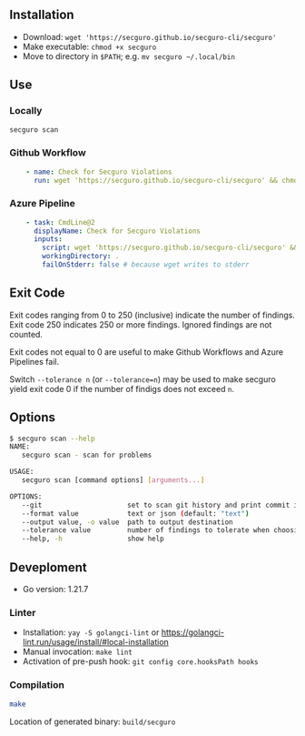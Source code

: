 ## Installation
- Download: `wget 'https://secguro.github.io/secguro-cli/secguro'`
- Make executable: `chmod +x secguro`
- Move to directory in `$PATH`; e.g. `mv secguro ~/.local/bin`

## Use
### Locally
```bash
secguro scan
```

### Github Workflow
```yaml
    - name: Check for Secguro Violations
      run: wget 'https://secguro.github.io/secguro-cli/secguro' && chmod +x secguro &&  ./secguro scan
```

### Azure Pipeline
```yaml
    - task: CmdLine@2
      displayName: Check for Secguro Violations
      inputs:
        script: wget 'https://secguro.github.io/secguro-cli/secguro' && chmod +x secguro &&  ./secguro scan
        workingDirectory: .
        failOnStderr: false # because wget writes to stderr
```

## Exit Code
Exit codes ranging from 0 to 250 (inclusive) indicate the number of findings. Exit code 250 indicates 250 or more findings. Ignored findings are not counted.

Exit codes not equal to 0 are useful to make Github Workflows and Azure Pipelines fail.

Switch `--tolerance n` (or `--tolerance=n`) may be used to make secguro yield exit code 0 if the number of findigs does not exceed `n`.

## Options
```bash
$ secguro scan --help
NAME:
   secguro scan - scan for problems

USAGE:
   secguro scan [command options] [arguments...]

OPTIONS:
   --git                     set to scan git history and print commit information (default: false)
   --format value            text or json (default: "text")
   --output value, -o value  path to output destination
   --tolerance value         number of findings to tolerate when choosing exit code (default: 0)
   --help, -h                show help
```

## Deveploment
- Go version: 1.21.7

### Linter
- Installation: `yay -S golangci-lint` or https://golangci-lint.run/usage/install/#local-installation
- Manual invocation: `make lint`
- Activation of pre-push hook: `git config core.hooksPath hooks`

### Compilation
```bash
make
```

Location of generated binary: `build/secguro`
